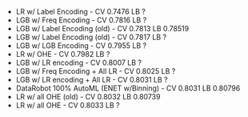 * LR w/ Label Encoding - CV 0.7476 LB ?
* LGB w/ Freq Encoding - CV 0.7816 LB ?
* LGB w/ Label Encoding (old) - CV 0.7813 LB 0.78519 
* LGB w/ Label Encoding (old) - CV 0.7817 LB ?
* LGB w/ LGB Encoding - CV 0.7955 LB ?
* LR w/ OHE - CV 0.7982 LB ?
* LGB w/ LR encoding - CV 0.8007 LB ?
* LGB w/ Freq Encoding + All LR - CV 0.8025 LB ?
* LGB w/ LR encoding + All LR - CV 0.8031 LB ?
* DataRobot 100% AutoML (ENET w/Binning) - CV 0.8031 LB 0.80796
* LR w/ all OHE (old) - CV 0.8032 LB 0.80739
* LR w/ all OHE - CV 0.8033 LB ?
